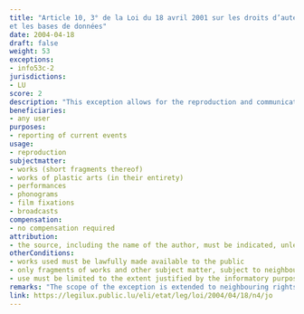 ```yaml
---
title: "Article 10, 3° de la Loi du 18 avril 2001 sur les droits d’auteur, les droits voisins
et les bases de données"
date: 2004-04-18
draft: false
weight: 53
exceptions:
- info53c-2
jurisdictions:
- LU
score: 2
description: "This exception allows for the reproduction and communication to the public, for information purposes, of short fragments of works or works of plastic arts in their entirety for the purposes of reporting current events to the extent justified by the informatory purpose and subject to indicating, unless this proves impossible, the source, including the name of the author." 
beneficiaries:
- any user
purposes: 
- reporting of current events
usage:
- reproduction
subjectmatter:
- works (short fragments thereof)
- works of plastic arts (in their entirety)
- performances
- phonograms
- film fixations
- broadcasts
compensation:
- no compensation required
attribution: 
- the source, including the name of the author, must be indicated, unless impossible
otherConditions: 
- works used must be lawfully made available to the public
- only fragments of works and other subject matter, subject to neighbouring rights, can be used, except for works of plastic arts, which can be used in their entirety
- use must be limited to the extent justified by the informatory purpose 
remarks: "The scope of the exception is extended to neighbouring rights under Art. 46 (1), 2° - for performers, phonogram and film producers; and Art. 55 - for broadcasters. All exceptions apply mutatis mutandis to the distribution right."
link: https://legilux.public.lu/eli/etat/leg/loi/2004/04/18/n4/jo
---
```

